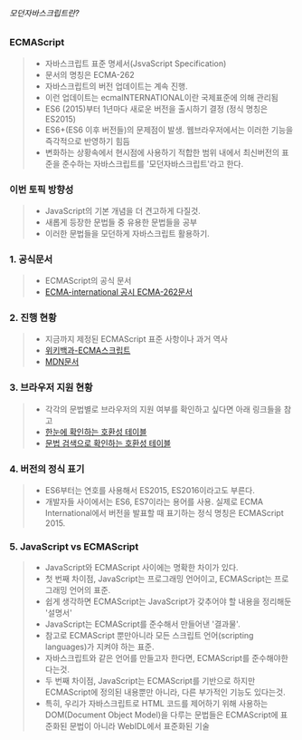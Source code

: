###### 모던자바스크립트란?

### ECMAScript
  >- 자바스크립트 표준 명세서(JsvaScript Specification)
  >- 문서의 명칭은 ECMA-262
  >- 자바스크립트의 버전 업데이트는 계속 진행.
  >- 이런 업데이트는 ecmaINTERNATIONAL이란 국제표준에 의해 관리됨
  >- ES6 (2015)부터 1년마다 새로운 버전을 출시하기 결정 (정식 명칭은 ES2015)
  >- ES6+(ES6 이후 버전들)의 문제점이 발생. 웹브라우저에서는 이러한 기능을 즉각적으로 반영하기 힘듬
  >- 변화하는 상황속에서 현시점에 사용하기 적합한 범위 내에서 최신버전의 표준을 준수하는 자바스크립트를 '모던자바스크립트'라고 한다.

### 이번 토픽 방향성
  >- JavaScript의 기본 개념을 더 견고하게 다질것.
  >- 새롭게 등장한 문법들 중 유용한 문법들을 공부
  >- 이러한 문법들을 모던하게 자바스크립트 활용하기.

### 1. 공식문서
  >- ECMAScript의 공식 문서
  >- <a href = 'https://www.ecma-international.org/publications-and-standards/standards/ecma-262/'>ECMA-international 공시 ECMA-262문서</a>

### 2. 진행 현황
  >- 지금까지 제정된 ECMAScript 표준 사항이나 과거 역사
  >- <a href='https://ko.wikipedia.org/wiki/ECMA%EC%8A%A4%ED%81%AC%EB%A6%BD%ED%8A%B8'>위키백과-ECMA스크립트</a>
  >- <a href='https://developer.mozilla.org/ko/docs/conflicting/Web/JavaScript/JavaScript_technologies_overview'>MDN문서</a>

### 3. 브라우저 지원 현황
  >- 각각의 문법별로 브라우저의 지원 여부를 확인하고 싶다면 아래 링크들을 참고
  >- <a href='http://kangax.github.io/compat-table/es6/'>한눈에 확인하는 호환성 테이블</a>
  >- <a href='https://caniuse.com/'>문법 검색으로 확인하는 호환성 테이블</a>

### 4. 버전의 정식 표기
  >- ES6부터는 연호를 사용해서 ES2015, ES2016이라고도 부른다.
  >- 개발자들 사이에서는 ES6, ES7이라는 용어를 사용. 실제로 ECMA International에서 버전을 발표할 때 표기하는 정식 명칭은  ECMAScript 2015.

### 5. JavaScript vs ECMAScript
  >- JavaScript와 ECMAScript 사이에는 명확한 차이가 있다.
  >- 첫 번째 차이점, JavaScript는 프로그래밍 언어이고, ECMAScript는 프로그래밍 언어의 표준.
  >- 쉽게 생각하면 ECMAScript는 JavaScript가 갖추어야 할 내용을 정리해둔 '설명서'
  >- JavaScript는 ECMAScript를 준수해서 만들어낸 '결과물'.
  >- 참고로 ECMAScript 뿐만아니라 모든 스크립트 언어(scripting languages)가 지켜야 하는 표준.
  >- 자바스크립트와 같은 언어를 만들고자 한다면, ECMAScript를 준수해야한다는것.
  >- 두 번째 차이점, JavaScript는 ECMAScript를 기반으로 하지만 ECMAScript에 정의된 내용뿐만 아니라, 다른 부가적인 기능도 있다는것.
  >- 특히, 우리가 자바스크립트로 HTML 코드를 제어하기 위해 사용하는 DOM(Document Object Model)을 다루는 문법들은 ECMAScript에 표준화된 문법이 아니라 WebIDL에서 표준화된 기술